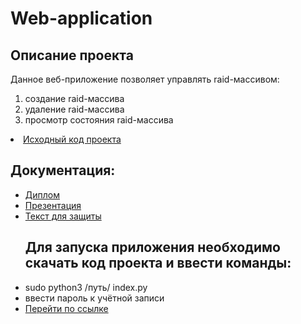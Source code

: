 # Web-application
<p align="center">
<h2>Описание проекта</h2>
Данное веб-приложение позволяет управлять raid-массивом:
<ol>
<li> создание raid-массива</li>
<li> удаление raid-массива</li>
<li> просмотр состояния raid-массива</li>
</ol>
<li><a href="https://github.com/VictorGrig32/Web-application/tree/main/raid_manager-main">Исходный код проекта</a></li>
<h2>Документация:</h2>
<ul>
<li><a href="https://github.com/VictorGrig32/MyMarks/tree/main/documents/Диаграммы">Диплом</a></li>
<li><a href="https://github.com/VictorGrig32/Evaluator/blob/843e6c3e0c2af266ecc065ed5c93d11a7b10d4b1/documents/Tekhnicheskoe_zadanie_5_komanda.pdf">Презентация</a></li>
<li><a href="https://github.com/VictorGrig32/MyMarks/blob/cfdbd713422b47a7b4548b96efeb2a3c2812d373/documents/Kursovaya_mymarks.pdf">Текст для защиты</a></li>
<h2>Для запуска приложения необходимо скачать код проекта и ввести команды:</h2>
<li> sudo python3 /путь/ index.py</li>
<li> ввести пароль к учётной записи</li>
<li><a href="http://127.0.0.1:5000/">Перейти по ссылке</a></li>
